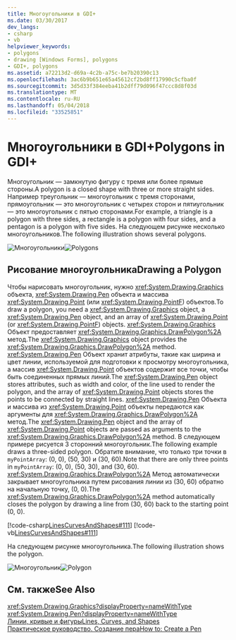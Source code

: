 ```yaml
---
title: Многоугольники в GDI+
ms.date: 03/30/2017
dev_langs:
- csharp
- vb
helpviewer_keywords:
- polygons
- drawing [Windows Forms], polygons
- GDI+, polygons
ms.assetid: a72213d2-d69a-4c2b-a75c-be7b20390c13
ms.openlocfilehash: 3ac6b9b651e65a45612cf2bd8ff17990c5cfba0f
ms.sourcegitcommit: 3d5d33f384eeba41b2dff79d096f47ccc8d8f03d
ms.translationtype: MT
ms.contentlocale: ru-RU
ms.lasthandoff: 05/04/2018
ms.locfileid: "33525851"
---
```

# <a name="polygons-in-gdi"></a><span data-ttu-id="6e816-102">Многоугольники в GDI+</span><span class="sxs-lookup"><span data-stu-id="6e816-102">Polygons in GDI+</span></span>
<span data-ttu-id="6e816-103">Многоугольник — замкнутую фигуру с тремя или более прямые стороны.</span><span class="sxs-lookup"><span data-stu-id="6e816-103">A polygon is a closed shape with three or more straight sides.</span></span> <span data-ttu-id="6e816-104">Например треугольник — многоугольник с тремя сторонами, прямоугольник — это многоугольник с четырех сторон и пятиугольник — это многоугольник с пятью сторонами.</span><span class="sxs-lookup"><span data-stu-id="6e816-104">For example, a triangle is a polygon with three sides, a rectangle is a polygon with four sides, and a pentagon is a polygon with five sides.</span></span> <span data-ttu-id="6e816-105">На следующем рисунке несколько многоугольников.</span><span class="sxs-lookup"><span data-stu-id="6e816-105">The following illustration shows several polygons.</span></span>  
  
 <span data-ttu-id="6e816-106">![Многоугольники](../../../../docs/framework/winforms/advanced/media/aboutgdip02-art07.gif "Aboutgdip02_art07")</span><span class="sxs-lookup"><span data-stu-id="6e816-106">![Polygons](../../../../docs/framework/winforms/advanced/media/aboutgdip02-art07.gif "Aboutgdip02_art07")</span></span>  
  
## <a name="drawing-a-polygon"></a><span data-ttu-id="6e816-107">Рисование многоугольника</span><span class="sxs-lookup"><span data-stu-id="6e816-107">Drawing a Polygon</span></span>  
 <span data-ttu-id="6e816-108">Чтобы нарисовать многоугольник, нужно <xref:System.Drawing.Graphics> объекта, <xref:System.Drawing.Pen> объекта и массива <xref:System.Drawing.Point> (или <xref:System.Drawing.PointF>) объектов.</span><span class="sxs-lookup"><span data-stu-id="6e816-108">To draw a polygon, you need a <xref:System.Drawing.Graphics> object, a <xref:System.Drawing.Pen> object, and an array of <xref:System.Drawing.Point> (or <xref:System.Drawing.PointF>) objects.</span></span> <span data-ttu-id="6e816-109"><xref:System.Drawing.Graphics> Объект предоставляет <xref:System.Drawing.Graphics.DrawPolygon%2A> метод.</span><span class="sxs-lookup"><span data-stu-id="6e816-109">The <xref:System.Drawing.Graphics> object provides the <xref:System.Drawing.Graphics.DrawPolygon%2A> method.</span></span> <span data-ttu-id="6e816-110"><xref:System.Drawing.Pen> Объект хранит атрибуты, такие как ширина и цвет линии, используемой для подготовки к просмотру многоугольника, а массив <xref:System.Drawing.Point> объектов содержит все точки, чтобы быть соединенных прямых линий.</span><span class="sxs-lookup"><span data-stu-id="6e816-110">The <xref:System.Drawing.Pen> object stores attributes, such as width and color, of the line used to render the polygon, and the array of <xref:System.Drawing.Point> objects stores the points to be connected by straight lines.</span></span> <span data-ttu-id="6e816-111"><xref:System.Drawing.Pen> Объекта и массива из <xref:System.Drawing.Point> объекты передаются как аргументы для <xref:System.Drawing.Graphics.DrawPolygon%2A> метод.</span><span class="sxs-lookup"><span data-stu-id="6e816-111">The <xref:System.Drawing.Pen> object and the array of <xref:System.Drawing.Point> objects are passed as arguments to the <xref:System.Drawing.Graphics.DrawPolygon%2A> method.</span></span> <span data-ttu-id="6e816-112">В следующем примере рисуется 3 сторонний многоугольник.</span><span class="sxs-lookup"><span data-stu-id="6e816-112">The following example draws a three-sided polygon.</span></span> <span data-ttu-id="6e816-113">Обратите внимание, что только три точки в `myPointArray`: (0, 0), (50, 30) и (30, 60).</span><span class="sxs-lookup"><span data-stu-id="6e816-113">Note that there are only three points in `myPointArray`: (0, 0), (50, 30), and (30, 60).</span></span> <span data-ttu-id="6e816-114"><xref:System.Drawing.Graphics.DrawPolygon%2A> Метод автоматически закрывает многоугольника путем рисования линии из (30, 60) обратно на начальную точку, (0, 0).</span><span class="sxs-lookup"><span data-stu-id="6e816-114">The <xref:System.Drawing.Graphics.DrawPolygon%2A> method automatically closes the polygon by drawing a line from (30, 60) back to the starting point (0, 0).</span></span>  
  
 [!code-csharp[LinesCurvesAndShapes#111](../../../../samples/snippets/csharp/VS_Snippets_Winforms/LinesCurvesAndShapes/CS/Class1.cs#111)]
 [!code-vb[LinesCurvesAndShapes#111](../../../../samples/snippets/visualbasic/VS_Snippets_Winforms/LinesCurvesAndShapes/VB/Class1.vb#111)]  
  
 <span data-ttu-id="6e816-115">На следующем рисунке многоугольника.</span><span class="sxs-lookup"><span data-stu-id="6e816-115">The following illustration shows the polygon.</span></span>  
  
 <span data-ttu-id="6e816-116">![Многоугольник](../../../../docs/framework/winforms/advanced/media/aboutgdip02-art08.gif "Aboutgdip02_art08")</span><span class="sxs-lookup"><span data-stu-id="6e816-116">![Polygon](../../../../docs/framework/winforms/advanced/media/aboutgdip02-art08.gif "Aboutgdip02_art08")</span></span>  
  
## <a name="see-also"></a><span data-ttu-id="6e816-117">См. также</span><span class="sxs-lookup"><span data-stu-id="6e816-117">See Also</span></span>  
 <xref:System.Drawing.Graphics?displayProperty=nameWithType>  
 <xref:System.Drawing.Pen?displayProperty=nameWithType>  
 [<span data-ttu-id="6e816-118">Линии, кривые и фигуры</span><span class="sxs-lookup"><span data-stu-id="6e816-118">Lines, Curves, and Shapes</span></span>](../../../../docs/framework/winforms/advanced/lines-curves-and-shapes.md)  
 [<span data-ttu-id="6e816-119">Практическое руководство. Создание пера</span><span class="sxs-lookup"><span data-stu-id="6e816-119">How to: Create a Pen</span></span>](../../../../docs/framework/winforms/advanced/how-to-create-a-pen.md)
